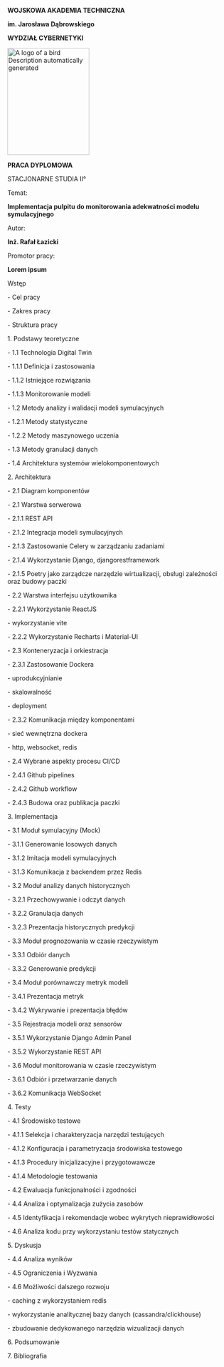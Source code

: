<p><strong>WOJSKOWA AKADEMIA TECHNICZNA</strong></p>
<p><strong>im. Jarosława Dąbrowskiego</strong></p>
<p><strong>WYDZIAŁ CYBERNETYKI</strong></p>
<p><img src="media/image1.jpeg" style="width:1.91379in;height:2.49645in" alt="A logo of a bird Description automatically generated" /></p>
<p><strong>PRACA DYPLOMOWA</strong></p>
<p>STACJONARNE STUDIA II°</p>
<p>Temat:</p>
<p><strong>Implementacja pulpitu do monitorowania adekwatności modelu symulacyjnego</strong></p>
<p>Autor:</p>
<p><strong>Inż. Rafał Łazicki</strong></p>
<p>Promotor pracy:</p>
<p><strong>Lorem ipsum</strong></p>
<p>Wstęp</p>
<p>- Cel pracy</p>
<p>- Zakres pracy</p>
<p>- Struktura pracy</p>
<p>1. Podstawy teoretyczne</p>
<p>- 1.1 Technologia Digital Twin</p>
<p>- 1.1.1 Definicja i zastosowania</p>
<p>- 1.1.2 Istniejące rozwiązania</p>
<p>- 1.1.3 Monitorowanie modeli</p>
<p>- 1.2 Metody analizy i walidacji modeli symulacyjnych</p>
<p>- 1.2.1 Metody statystyczne</p>
<p>- 1.2.2 Metody maszynowego uczenia</p>
<p>- 1.3 Metody granulacji danych</p>
<p>- 1.4 Architektura systemów wielokomponentowych</p>
<p>2. Architektura</p>
<p>- 2.1 Diagram komponentów</p>
<p>- 2.1 Warstwa serwerowa</p>
<p>- 2.1.1 REST API</p>
<p>- 2.1.2 Integracja modeli symulacyjnych</p>
<p>- 2.1.3 Zastosowanie Celery w zarządzaniu zadaniami</p>
<p>- 2.1.4 Wykorzystanie Django, djangorestframework</p>
<p>- 2.1.5 Poetry jako zarządcze narzędzie wirtualizacji, obsługi zależności oraz budowy paczki</p>
<p>- 2.2 Warstwa interfejsu użytkownika</p>
<p>- 2.2.1 Wykorzystanie ReactJS</p>
<p>- wykorzystanie vite</p>
<p>- 2.2.2 Wykorzystanie Recharts i Material-UI</p>
<p>- 2.3 Konteneryzacja i orkiestracja</p>
<p>- 2.3.1 Zastosowanie Dockera</p>
<p>- uprodukcyjnianie</p>
<p>- skalowalność</p>
<p>- deployment</p>
<p>- 2.3.2 Komunikacja między komponentami</p>
<p>- sieć wewnętrzna dockera</p>
<p>- http, websocket, redis</p>
<p>- 2.4 Wybrane aspekty procesu CI/CD</p>
<p>- 2.4.1 Github pipelines</p>
<p>- 2.4.2 Github workflow</p>
<p>- 2.4.3 Budowa oraz publikacja paczki</p>
<p>3. Implementacja</p>
<p>- 3.1 Moduł symulacyjny (Mock)</p>
<p>- 3.1.1 Generowanie losowych danych</p>
<p>- 3.1.2 Imitacja modeli symulacyjnych</p>
<p>- 3.1.3 Komunikacja z backendem przez Redis</p>
<p>- 3.2 Moduł analizy danych historycznych</p>
<p>- 3.2.1 Przechowywanie i odczyt danych</p>
<p>- 3.2.2 Granulacja danych</p>
<p>- 3.2.3 Prezentacja historycznych predykcji</p>
<p>- 3.3 Moduł prognozowania w czasie rzeczywistym</p>
<p>- 3.3.1 Odbiór danych</p>
<p>- 3.3.2 Generowanie predykcji</p>
<p>- 3.4 Moduł porównawczy metryk modeli</p>
<p>- 3.4.1 Prezentacja metryk</p>
<p>- 3.4.2 Wykrywanie i prezentacja błędów</p>
<p>- 3.5 Rejestracja modeli oraz sensorów</p>
<p>- 3.5.1 Wykorzystanie Django Admin Panel</p>
<p>- 3.5.2 Wykorzystanie REST API</p>
<p>- 3.6 Moduł monitorowania w czasie rzeczywistym</p>
<p>- 3.6.1 Odbiór i przetwarzanie danych</p>
<p>- 3.6.2 Komunikacja WebSocket</p>
<p>4. Testy</p>
<p>- 4.1 Środowisko testowe</p>
<p>- 4.1.1 Selekcja i charakteryzacja narzędzi testujących</p>
<p>- 4.1.2 Konfiguracja i parametryzacja środowiska testowego</p>
<p>- 4.1.3 Procedury inicjalizacyjne i przygotowawcze</p>
<p>- 4.1.4 Metodologie testowania</p>
<p>- 4.2 Ewaluacja funkcjonalności i zgodności</p>
<p>- 4.4 Analiza i optymalizacja zużycia zasobów</p>
<p>- 4.5 Identyfikacja i rekomendacje wobec wykrytych nieprawidłowości</p>
<p>- 4.6 Analiza kodu przy wykorzystaniu testów statycznych</p>
<p>5. Dyskusja</p>
<p>- 4.4 Analiza wyników</p>
<p>- 4.5 Ograniczenia i Wyzwania</p>
<p>- 4.6 Możliwości dalszego rozwoju</p>
<p>- caching z wykorzystaniem redis</p>
<p>- wykorzystanie analitycznej bazy danych (cassandra/clickhouse)</p>
<p>- zbudowanie dedykowanego narzędzia wizualizacji danych</p>
<p>6. Podsumowanie</p>
<p>7. Bibliografia</p>
